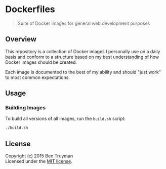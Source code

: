 # Dockerfiles

> Suite of Docker images for general web development purposes

## Overview

This repository is a collection of Docker images I personally use on a daily
basis and conform to a structure based on my best understanding of how Docker
images should be created.

Each image is documented to the best of my ability and should "just work" to
most common expectations.

## Usage

### Building Images

To build all versions of all images, run the `build.sh` script:

```sh
./build.sh
```

## License

Copyright (c) 2015 Ben Truyman<br>
Licensed under the [MIT license](https://github.com/bentruyman/dockerfiles/blob/master/LICENSE-MIT).
